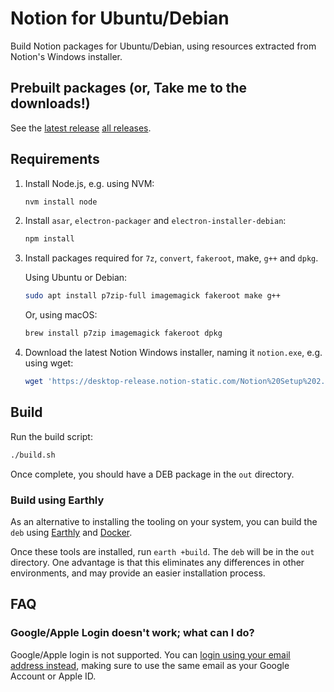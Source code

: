 # Notion for Ubuntu/Debian

Build Notion packages for Ubuntu/Debian, using resources extracted from Notion's Windows installer.

## Prebuilt packages (or, Take me to the downloads!)

See the [latest release](https://github.com/davidbailey00/notion-deb-builder/releases/latest) [all releases](https://github.com/davidbailey00/notion-deb-builder/releases).

## Requirements

1. Install Node.js, e.g. using NVM:

   ```sh
   nvm install node
   ```

2. Install `asar`, `electron-packager` and `electron-installer-debian`:

   ```sh
   npm install
   ```

3. Install packages required for `7z`, `convert`, `fakeroot`, make, `g++` and `dpkg`.

   Using Ubuntu or Debian:

   ```sh
   sudo apt install p7zip-full imagemagick fakeroot make g++
   ```

   Or, using macOS:

   ```sh
   brew install p7zip imagemagick fakeroot dpkg
   ```

4. Download the latest Notion Windows installer, naming it `notion.exe`, e.g. using wget:

   ```sh
   wget 'https://desktop-release.notion-static.com/Notion%20Setup%202.0.10.exe' -O notion.exe
   ```

## Build

Run the build script:

```sh
./build.sh
```

Once complete, you should have a DEB package in the `out` directory.

### Build using Earthly

As an alternative to installing the tooling on your system, you can build the `deb` using [Earthly](https://docs.earthly.dev/installation) and [Docker](https://docs.docker.com/get-docker/).

Once these tools are installed, run `earth +build`. The `deb` will be in the `out` directory. One advantage is that this eliminates any differences in other environments, and may provide an easier installation process.

## FAQ

### Google/Apple Login doesn't work; what can I do?

Google/Apple login is not supported. You can [login using your email address instead](https://github.com/davidbailey00/notion-deb-builder/issues/13#issuecomment-719966960), making sure to use the same email as your Google Account or Apple ID.
